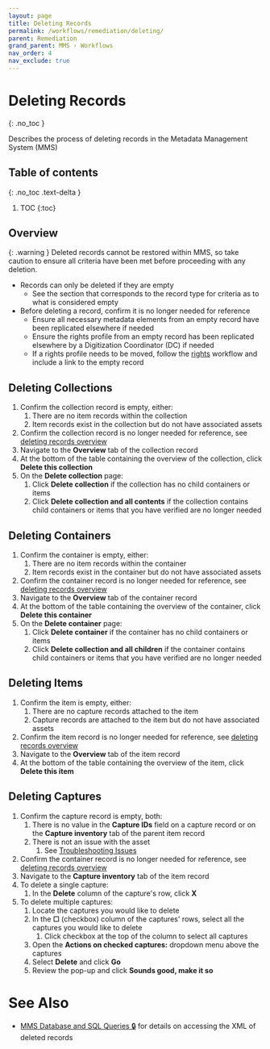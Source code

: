 ```yaml
---
layout: page
title: Deleting Records
permalink: /workflows/remediation/deleting/
parent: Remediation
grand_parent: MMS › Workflows
nav_order: 4
nav_exclude: true
---
```


# Deleting Records
{: .no_toc }

Describes the process of deleting records in the Metadata Management System (MMS)

## Table of contents
{: .no_toc .text-delta }

1. TOC
{:toc}

## Overview

{: .warning }
Deleted records cannot be restored within MMS, so take caution to ensure all criteria have been met before proceeding with any deletion.

- Records can only be deleted if they are empty
   - See the section that corresponds to the record type for criteria as to what is considered empty
- Before deleting a record, confirm it is no longer needed for reference
   - Ensure all necessary metadata elements from an empty record have been replicated elsewhere if needed
   - Ensure the rights profile from an empty record has been replicated elsewhere by a Digitization Coordinator (DC) if needed
   - If a rights profile needs to be moved, follow the [rights](/metadata-documentation/workflows/rights/) workflow and include a link to the empty record

## Deleting Collections
1. Confirm the collection record is empty, either:
   1. There are no item records within the collection
   1. Item records exist in the collection but do not have associated assets
1. Confirm the collection record is no longer needed for reference, see [deleting records overview](#overview)
1. Navigate to the **Overview** tab of the collection record
1. At the bottom of the table containing the overview of the collection, click **Delete this collection**
1. On the **Delete collection** page:
   1. Click **Delete collection** if the collection has no child containers or items
   1. Click **Delete collection and all contents** if the collection contains child containers or items that you have verified are no longer needed

## Deleting Containers
1. Confirm the container is empty, either:
   1. There are no item records within the container
   1. Item records exist in the container but do not have associated assets
1. Confirm the container record is no longer needed for reference, see [deleting records overview](#overview)
1. Navigate to the **Overview** tab of the container record
1. At the bottom of the table containing the overview of the container, click **Delete this container**
1. On the **Delete container** page:
   1. Click **Delete container** if the container has no child containers or items
   1. Click **Delete collection and all children** if the container contains child containers or items that you have verified are no longer needed

## Deleting Items
1. Confirm the item is empty, either:
   1. There are no capture records attached to the item
   1. Capture records are attached to the item but do not have associated assets
1. Confirm the item record is no longer needed for reference, see [deleting records overview](#overview)
1. Navigate to the **Overview** tab of the item record
1. At the bottom of the table containing the overview of the item, click **Delete this item**

## Deleting Captures
1. Confirm the capture record is empty, both:
   1. There is no value in the **Capture IDs** field on a capture record or on the **Capture inventory** tab of the parent item record
   1. There is not an issue with the asset
      1. See [Troubleshooting Issues](/metadata-documentation/workflows/troubleshooting/)
1. Confirm the container record is no longer needed for reference, see [deleting records overview](#overview)
1. Navigate to the **Capture inventory** tab of the item record
1. To delete a single capture:
   1. In the **Delete** column of the capture's row, click **X**
1. To delete multiple captures:
   1. Locate the captures you would like to delete
   1. In the **☐** (checkbox) column of the captures' rows, select all the captures you would like to delete
      1. Click checkbox at the top of the column to select all captures
   1. Open the **Actions on checked captures:** dropdown menu above the captures
   1. Select **Delete** and click **Go**
   1. Review the pop-up and click **Sounds good, make it so**

# See Also
- [MMS Database and SQL Queries 🔒](https://github.com/NYPL/metadata-tools/blob/master/_mms-database-and-sql-queries/README.md) for details on accessing the XML of deleted records